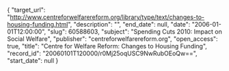 {
  "target_url": "http://www.centreforwelfarereform.org/library/type/text/changes-to-housing-funding.html", 
  "description": "", 
  "end_date": null, 
  "date": "2006-01-01T12:00:00", 
  "slug": 60588603, 
  "subject": "Spending Cuts 2010: Impact on Social Welfare", 
  "publisher": "centreforwelfarereform.org", 
  "open_access": true, 
  "title": "Centre for Welfare Reform: Changes to Housing Funding", 
  "record_id": "20060101T120000/r0Mj25oqUSC9NwRubOEoQw==", 
  "start_date": null
}

